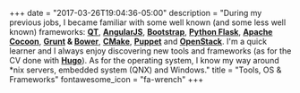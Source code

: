 +++
date = "2017-03-26T19:04:36-05:00"
description = "During my previous jobs, I became familiar with some well known (and some less well known) frameworks: **[QT](https://www.qt.io/)**, **[AngularJS](https://angular.io/)**, **[Bootstrap](http://getbootstrap.com/)**, **[Python Flask](http://flask.pocoo.org/)**, **[Apache Cocoon](http://cocoon.apache.org/)**, **[Grunt](https://gruntjs.com/) & [Bower](https://bower.io/)**, **[CMake](https://cmake.org/)**, **[Puppet](https://puppet.com/)**  and **[OpenStack](https://www.openstack.org/)**. I'm a quick learner and I always enjoy discovering new tools and frameworks (as for the CV done with **[Hugo](https://gohugo.io/)**). As for the operating system, I know my way around *nix servers, embedded system (QNX) and Windows."
title = "Tools, OS & Frameworks"
fontawesome_icon = "fa-wrench"
+++
